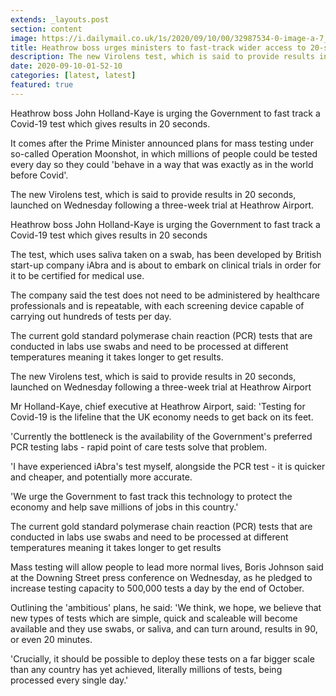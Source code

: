 ```yaml
---
extends: _layouts.post
section: content
image: https://i.dailymail.co.uk/1s/2020/09/10/00/32987534-0-image-a-7_1599695774796.jpg 
title: Heathrow boss urges ministers to fast-track wider access to 20-second Covid test  
description: The new Virolens test, which is said to provide results in 20 seconds, launched on Wednesday following a three-week trial at Heathrow Airport. 
date: 2020-09-10-01-52-10 
categories: [latest, latest] 
featured: true 
--- 
```

Heathrow boss John Holland-Kaye is urging the Government to fast track a Covid-19 test which gives results in 20 seconds.

It comes after the Prime Minister announced plans for mass testing under so-called Operation Moonshot, in which millions of people could be tested every day so they could 'behave in a way that was exactly as in the world before Covid'.

The new Virolens test, which is said to provide results in 20 seconds, launched on Wednesday following a three-week trial at Heathrow Airport.

Heathrow boss John Holland-Kaye is urging the Government to fast track a Covid-19 test which gives results in 20 seconds

The test, which uses saliva taken on a swab, has been developed by British start-up company iAbra and is about to embark on clinical trials in order for it to be certified for medical use.

The company said the test does not need to be administered by healthcare professionals and is repeatable, with each screening device capable of carrying out hundreds of tests per day.

The current gold standard polymerase chain reaction (PCR) tests that are conducted in labs use swabs and need to be processed at different temperatures meaning it takes longer to get results.

The new Virolens test, which is said to provide results in 20 seconds, launched on Wednesday following a three-week trial at Heathrow Airport

Mr Holland-Kaye, chief executive at Heathrow Airport, said: 'Testing for Covid-19 is the lifeline that the UK economy needs to get back on its feet.

'Currently the bottleneck is the availability of the Government's preferred PCR testing labs - rapid point of care tests solve that problem.

'I have experienced iAbra's test myself, alongside the PCR test - it is quicker and cheaper, and potentially more accurate.

'We urge the Government to fast track this technology to protect the economy and help save millions of jobs in this country.'

The current gold standard polymerase chain reaction (PCR) tests that are conducted in labs use swabs and need to be processed at different temperatures meaning it takes longer to get results

Mass testing will allow people to lead more normal lives, Boris Johnson said at the Downing Street press conference on Wednesday, as he pledged to increase testing capacity to 500,000 tests a day by the end of October.

Outlining the 'ambitious' plans, he said: 'We think, we hope, we believe that new types of tests which are simple, quick and scaleable will become available and they use swabs, or saliva, and can turn around, results in 90, or even 20 minutes.

'Crucially, it should be possible to deploy these tests on a far bigger scale than any country has yet achieved, literally millions of tests, being processed every single day.'

